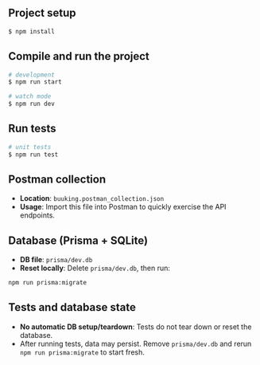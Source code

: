 ## Project setup

```bash
$ npm install
```

## Compile and run the project

```bash
# development
$ npm run start

# watch mode
$ npm run dev
```

## Run tests

```bash
# unit tests
$ npm run test
```

## Postman collection

- **Location**: `buuking.postman_collection.json`
- **Usage**: Import this file into Postman to quickly exercise the API endpoints.

## Database (Prisma + SQLite)

- **DB file**: `prisma/dev.db`
- **Reset locally**: Delete `prisma/dev.db`, then run:

```bash
npm run prisma:migrate
```

## Tests and database state

- **No automatic DB setup/teardown**: Tests do not tear down or reset the database.
- After running tests, data may persist. Remove `prisma/dev.db` and rerun `npm run prisma:migrate` to start fresh.
